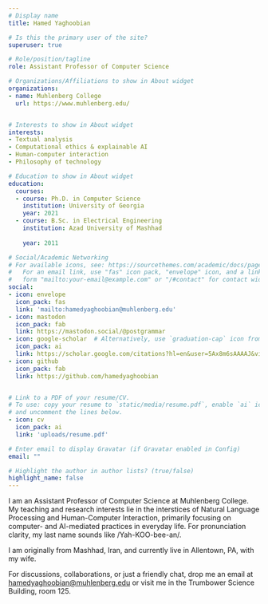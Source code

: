 ```yaml
---
# Display name
title: Hamed Yaghoobian

# Is this the primary user of the site?
superuser: true

# Role/position/tagline
role: Assistant Professor of Computer Science

# Organizations/Affiliations to show in About widget
organizations:
- name: Muhlenberg College
  url: https://www.muhlenberg.edu/


# Interests to show in About widget
interests:
- Textual analysis
- Computational ethics & explainable AI
- Human-computer interaction
- Philosophy of technology 

# Education to show in About widget
education:
  courses:
  - course: Ph.D. in Computer Science
    institution: University of Georgia
    year: 2021
  - course: B.Sc. in Electrical Engineering
    institution: Azad University of Mashhad
    
    year: 2011

# Social/Academic Networking
# For available icons, see: https://sourcethemes.com/academic/docs/page-builder/#icons
#   For an email link, use "fas" icon pack, "envelope" icon, and a link in the
#   form "mailto:your-email@example.com" or "/#contact" for contact widget.
social:
- icon: envelope
  icon_pack: fas
  link: 'mailto:hamedyaghoobian@muhlenberg.edu'
- icon: mastodon
  icon_pack: fab
  link: https://mastodon.social/@postgrammar
- icon: google-scholar  # Alternatively, use `graduation-cap` icon from `fas` icon pack
  icon_pack: ai
  link: https://scholar.google.com/citations?hl=en&user=5Ax8m6sAAAAJ&view_op=list_works&sortby=pubdate
- icon: github
  icon_pack: fab
  link: https://github.com/hamedyaghoobian


# Link to a PDF of your resume/CV.
# To use: copy your resume to `static/media/resume.pdf`, enable `ai` icons in `params.toml`, 
# and uncomment the lines below.
- icon: cv
  icon_pack: ai
  link: 'uploads/resume.pdf'

# Enter email to display Gravatar (if Gravatar enabled in Config)
email: ""

# Highlight the author in author lists? (true/false)
highlight_name: false
---
```

I am an Assistant Professor of Computer Science at Muhlenberg College. My teaching and research interests lie in the interstices of Natural Language Processing and Human-Computer Interaction, primarily focusing on computer- and AI-mediated practices in everyday life. For pronunciation clarity, my last name sounds like /Yah-KOO-bee-an/. 

I am originally from Mashhad, Iran, and currently live in Allentown, PA, with my wife.

For discussions, collaborations, or just a friendly chat, drop me an email at [hamedyaghoobian@muhlenberg.edu](mailto:hamedyaghoobian@muhlenberg.edu) or visit me in the Trumbower Science Building, room 125. 

